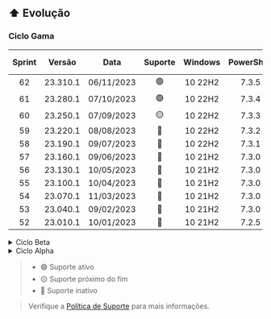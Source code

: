 ## :arrow_up: Evolução

### Ciclo Gama
|Sprint|Versão|Data|Suporte|Windows|PowerShell|7-Zip|Linhas|Sub-rotinas|
|:---:|:---:|:---:|:---:|:---:|:---:|:---:|:---:|:---:|
|62|23.310.1|06/11/2023|:green_circle:|10 22H2|7.3.5|23.01|-01,54%|-01,04%|
|61|23.280.1|07/10/2023|:green_circle:|10 22H2|7.3.4|23.01|-03,82%|-03,98%|
|60|23.250.1|07/09/2023|:yellow_circle:|10 22H2|7.3.3|23.01|+08,39%|+06,35%|
|59|23.220.1|08/08/2023|:red_circle:|10 22H2|7.3.2|22.01|-01,93%|-04,06%|
|58|23.190.1|09/07/2023|:red_circle:|10 22H2|7.3.1|22.01|-03,21%|+04,23%|
|57|23.160.1|09/06/2023|:red_circle:|10 21H2|7.3.0|22.00|-02,89%|+13,17%|
|56|23.130.1|10/05/2023|:red_circle:|10 21H2|7.3.0|22.00|+01,80%|+15,17%|
|55|23.100.1|10/04/2023|:red_circle:|10 21H2|7.3.0|22.00|+05,64%|+02,84%|
|54|23.070.1|11/03/2023|:red_circle:|10 21H2|7.3.0|22.00|+07,91%|+28,18%|
|53|23.040.1|09/02/2023|:red_circle:|10 21H2|7.3.0|22.00|-11,74%|-09,09%|
|52|23.010.1|10/01/2023|:red_circle:|10 21H2|7.2.5|22.00|+06,85%|+01,68%|

</details>

<details>
<summary>Ciclo Beta</summary>

|Sprint|Versão|Data|Suporte|Windows|PowerShell|7-Zip|Linhas|Sub-rotinas|
|:---:|:---:|:---:|:---:|:---:|:---:|:---:|:---:|:---:|
|51|22.340.1|06/12/2022|:red_circle:|10 21H1|7.2.0|22.00|+06,12%|+08,18%|
|50|22.310.1|06/11/2022|:red_circle:|10 21H1|7.2.0|22.00|-00,93%|-00,90%|
|49|22.280.1|07/10/2022|:red_circle:|10 21H1|7.2.0|22.00|+01,95%|00,00%|
|48|22.260.1|17/09/2022|:red_circle:|10 21H1|7.2.0|22.00|+03,74%|+11,00%|
|47|22.250.1|07/09/2022|:red_circle:|10 20H2|7.2.0|22.00|+13,72%|+13,64%|
|46|22.230.1|18/08/2022|:red_circle:|10 2004|7.2.0|22.00|+02,94%|+02,33%|
|45|22.190.2|09/07/2022|:red_circle:|10 1909|7.2.0|21.07|+01,62%|-01,15%|
|44|22.190.1|09/07/2022|:red_circle:|10 1909|7.2.0|21.07|+02,33%|+01,16%|
|43|22.130.1|10/05/2022|:red_circle:|10 1903|7.2.0|21.07|-03,77%|+01,18%|
|42|22.120.1|30/04/2022|:red_circle:|10 1809|7.2.0|21.07|+01,43%|-01,16%|
|41|22.110.1|21/04/2022|:red_circle:|10 1803|7.2.0|21.07|+01,95%|+01,18%|
|40|22.100.1|10/04/2022|:red_circle:|10 1709|7.2.0|21.07|+00,73%|00,00%|
|39|22.090.1|30/03/2022|:red_circle:|10 1703|7.2.0|21.07|+07,06%|+06,25%|
|38|22.080.1|21/03/2022|:red_circle:|10 1607|7.2.0|21.07|+06,01%|+06,67%|
|37|22.070.1|11/03/2022|:red_circle:|10 1511|7.2.0|21.07|+06,05%|+04,17%|
|36|22.60.1|01/03/2022|:red_circle:|10 1507|7.2.0|21.07|+08,15%|+05,88%|
|35|22.50.1|19/02/2022|:red_circle:|10 1507|7.2.0|21.07|+41,45%|+30,77%|
|34|22.40.1|09/02/2022|:red_circle:|10 1507|7.2.0|21.07|+08,30%|+23,81%|
|33|22.30.1|30/01/2022|:red_circle:|10 1507|7.2.0|21.07|+05,61%|+07,69%|
|32|22.20.1|20/01/2022|:red_circle:|10 1507|7.2.0|21.06|+03,71%|+02,63%|
|31|22.10.1|10/01/2022|:red_circle:|10 1507|7.1.0|19.00|+00,81%|+58,33%|
|30|22.1.1|01/01/2022|:red_circle:|10 1507|7.0.0|-|+14,72%|+9,09%|

</details>

<details>
<summary>Ciclo Alpha</summary>

|Sprint|Versão|Data|Suporte|Windows|PowerShell|7-Zip|Linhas|Sub-rotinas|
|:---:|:---:|:---:|:---:|:---:|:---:|:---:|:---:|:---:|
|29|21.330.1|23/11/2021|:red_circle:|10 1507|5.1.0|-|+16,68%|+4,76%|
|28|21.323.1|19/11/2021|:red_circle:|10 1507|5.1.0|-|+19,74%|-08,70%|
|27|21.319.1|15/11/2021|:red_circle:|10 1507|5.1.0|-|+16,26%|+04,55%|
|26|21.313.1|09/11/2021|:red_circle:|10 1507|5.1.0|-|+05,02%|00,00%|
|25|21.311.1|07/11/2021|:red_circle:|10 1507|5.1.0|-|+03,26%|00,00%|
|24|20.6.0-001|2021/2|:red_circle:|10 1507|5.1.0|-|+04,17%|+04,76%|
|23|19.9.2-001|2021/2|:red_circle:|10 1507|5.1.0|-|-20,98%|+05,00%|
|22|18.9.3-001|2021/2|:red_circle:|10 1507|5.1.0|-|+27,93%|+05,26%|
|21|17.9.5-001|2021/2|:red_circle:|10 1507|5.1.0|-|+21,17%|+05,56%|
|20|16.9.1-001|2021/2|:red_circle:|10 1507|5.1.0|-|+02,12%|+05,88%|
|19|15.9.0-001|2021/2|:red_circle:|10 1507|5.1.0|-|+09,51%|+06,25%|
|18|14.9.0-001|2021/2|:red_circle:|10 1507|5.1.0|-|+02,16%|+06,67%|
|17|13.9.0-001|2021/2|:red_circle:|10 1507|5.1.0|-|+24,80%|+07,14%|
|16|12.7.0-001|2021/2|:red_circle:|10 1507|5.1.0|-|+03,92%|+07,69%|
|15|11.5.0-001|2021/2|:red_circle:|10 1507|5.1.0|-|+03,78%|+08,33%|
|14|10.9.0-001|2021/2|:red_circle:|10 1507|5.1.0|-|+08,86%|+09,09%|
|13|9.8.0-001|2021/2|:red_circle:|10 1507|5.1.0|-|+12,86%|+10,00%|
|12|8.8.0-001|2021/2|:red_circle:|10 1507|5.1.0|-|+06,06%|+11,11%|
|11|7.1.0-001|2021/2|:red_circle:|10 1507|5.1.0|-|+05,18%|+12,50%|
|10|6.5.0-001|2021/2|:red_circle:|10 1507|5.1.0|-|+08,19%|+14,29%|
|9|5.7.0-001|2021/2|:red_circle:|10 1507|5.1.0|-|+01,75%|00,00%|
|8|5.3.0-001|2021/2|:red_circle:|10 1507|5.1.0|-|+07,55%|+16,67%|
|7|4.9.0-001|2021/2|:red_circle:|10 1507|5.1.0|-|+41,33%|+20,00%|
|6|3.7.0-001|2021/2|:red_circle:|10 1507|5.1.0|-|+18,11%|+25,00%|
|5|2.13.0-002|2021/2|:red_circle:|10 1507|5.1.0|-|00,00%|00,00%|
|4|2.13.0-001|2021/2|:red_circle:|10 1507|5.1.0|-|+35,11%|+33,33%|
|3|1.8.0-001|2021/2|:red_circle:|10 1507|5.1.0|-|+02,17%|00,00%|
|2|1.7.0-001|2021/2|:red_circle:|10 1507|5.1.0|-|-12,38%|-40,00%|
|1|0.9.0-001|2021/2|:red_circle:|10 1507|5.1.0|-|00,00%|00,00%|

</details>

> - :green_circle: Suporte ativo
> - :yellow_circle: Suporte próximo do fim
> - :red_circle: Suporte inativo

> Verifique a [Política de Suporte](https://github.com/2uj1m28ohz/workflow/blob/main/SUPPORT.md) para mais informações.
